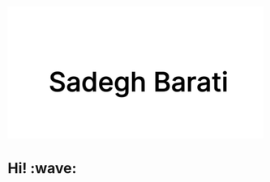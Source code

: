 <style>
    #readMe {
        animation: warpPadding 2s 2s ease
    }

    @keyframes example {
        to {padding: 3rem;}
    }
</style>
[![sadegh barati](https://github.com/sadeghbarati/sadeghbarati/raw/master/assets/sadegh.svg)](https://sadeghbarati.ir)

<div id="readMe">
    <h1 align='' style='border-bottom: 0'> Hi! :wave:</h1>
</div>


